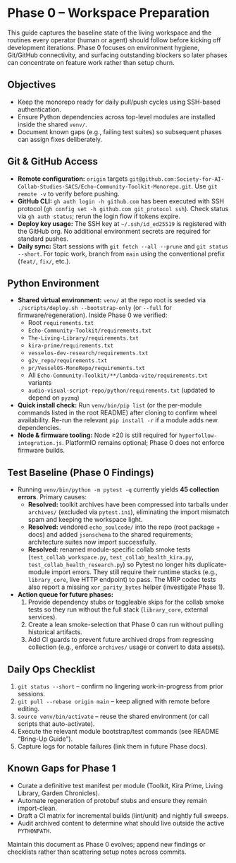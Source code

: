 # Phase 0 – Workspace Preparation

This guide captures the baseline state of the living workspace and the routines every operator (human or agent) should follow before kicking off development iterations. Phase 0 focuses on environment hygiene, Git/GitHub connectivity, and surfacing outstanding blockers so later phases can concentrate on feature work rather than setup churn.

## Objectives
- Keep the monorepo ready for daily pull/push cycles using SSH-based authentication.
- Ensure Python dependencies across top-level modules are installed inside the shared `venv/`.
- Document known gaps (e.g., failing test suites) so subsequent phases can assign fixes deliberately.

## Git & GitHub Access
- **Remote configuration:** `origin` targets `git@github.com:Society-for-AI-Collab-Studies-SACS/Echo-Community-Toolkit-Monorepo.git`. Use `git remote -v` to verify before pushing.
- **GitHub CLI:** `gh auth login -h github.com` has been executed with SSH protocol (`gh config set -h github.com git_protocol ssh`). Check status via `gh auth status`; rerun the login flow if tokens expire.
- **Deploy key usage:** The SSH key at `~/.ssh/id_ed25519` is registered with the GitHub org. No additional environment secrets are required for standard pushes.
- **Daily sync:** Start sessions with `git fetch --all --prune` and `git status --short`. For topic work, branch from `main` using the conventional prefix (`feat/`, `fix/`, etc.).

## Python Environment
- **Shared virtual environment:** `venv/` at the repo root is seeded via `./scripts/deploy.sh --bootstrap-only` (or `--full` for firmware/regeneration). Inside Phase 0 we verified:
  - Root `requirements.txt`
  - `Echo-Community-Toolkit/requirements.txt`
  - `The-Living-Library/requirements.txt`
  - `kira-prime/requirements.txt`
  - `vesselos-dev-research/requirements.txt`
  - `g2v_repo/requirements.txt`
  - `pr/VesselOS-MonoRepo/requirements.txt`
  - All `Echo-Community-Toolkit/**/lambda-vite/requirements.txt` variants
  - `audio-visual-script-repo/python/requirements.txt` (updated to depend on `pyzmq`)
- **Quick install check:** Run `venv/bin/pip list` (or the per-module commands listed in the root README) after cloning to confirm wheel availability. Re-run the relevant `pip install -r` if a module adds new dependencies.
- **Node & firmware tooling:** Node ≥20 is still required for `hyperfollow-integration.js`. PlatformIO remains optional; Phase 0 does not enforce firmware builds.

## Test Baseline (Phase 0 Findings)
- Running `venv/bin/python -m pytest -q` currently yields **45 collection errors**. Primary causes:
  - **Resolved:** toolkit archives have been compressed into tarballs under `archives/` (excluded via `pytest.ini`), eliminating the import mismatch spam and keeping the workspace light.
  - **Resolved:** vendored `echo_soulcode/` into the repo (root package + docs) and added `jsonschema` to the shared requirements; architecture suites now import successfully.
  - **Resolved:** renamed module-specific collab smoke tests (`test_collab_workspace.py`, `test_collab_health_kira.py`, `test_collab_health_research.py`) so Pytest no longer hits duplicate-module import errors. They still require their runtime stacks (e.g., `library_core`, live HTTP endpoint) to pass. The MRP codec tests also report a missing `xor_parity_bytes` helper (investigate Phase 1).
- **Action queue for future phases:**
  1. Provide dependency stubs or toggleable skips for the collab smoke tests so they run without the full stack (`library_core`, external services).
  2. Create a lean smoke-selection that Phase 0 can run without pulling historical artifacts.
  3. Add CI guards to prevent future archived drops from regressing collection (e.g., enforce `archives/` usage or convert to data assets).

## Daily Ops Checklist
1. `git status --short` – confirm no lingering work-in-progress from prior sessions.
2. `git pull --rebase origin main` – keep aligned with remote before editing.
3. `source venv/bin/activate` – reuse the shared environment (or call scripts that auto-activate).
4. Execute the relevant module bootstrap/test commands (see README “Bring-Up Guide”).
5. Capture logs for notable failures (link them in future Phase docs).

## Known Gaps for Phase 1
- Curate a definitive test manifest per module (Toolkit, Kira Prime, Living Library, Garden Chronicles).
- Automate regeneration of protobuf stubs and ensure they remain import-clean.
- Draft a CI matrix for incremental builds (lint/unit) and nightly full sweeps.
- Audit archived content to determine what should live outside the active `PYTHONPATH`.

Maintain this document as Phase 0 evolves; append new findings or checklists rather than scattering setup notes across commits.
